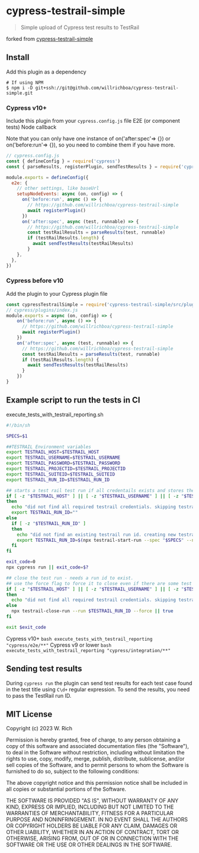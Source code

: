 # cypress-testrail-simple

> Simple upload of Cypress test results to TestRail

forked from [cypress-testrail-simple](https://github.com/bahmutov/cypress-testrail-simple)

## Install

Add this plugin as a dependency

```
# If using NPM
$ npm i -D git+ssh://git@github.com/willrichboa/cypress-testrail-simple.git
```

### Cypress v10+

Include this plugin from your `cypress.config.js` file E2E (or component tests) Node callback

Note that you can only have one instance of on('after:spec'=> {}) or on('before:run'=> {}), so you need to combine them if you have more.

```js
// cypress.config.js
const { defineConfig } = require('cypress')
const { parseResults, registerPlugin, sendTestResults } = require('cypress-testrail-simple/src/plugin')

module.exports = defineConfig({
  e2e: {
    // other settings, like baseUrl
    setupNodeEvents: async (on, config) => {
      on('before:run', async () => {
        // https://github.com/willrichboa/cypress-testrail-simple
        await registerPlugin()
      })
      on('after:spec', async (test, runnable) => {
        // https://github.com/willrichboa/cypress-testrail-simple
        const testRailResults = parseResults(test, runnable)
        if (testRailResults.length) {
          await sendTestResults(testRailResults)
        }
    },
  },
})
```

### Cypress before v10

Add the plugin to your Cypress plugin file

```js
const cypressTestrailSimple = require('cypress-testrail-simple/src/plugin')
// cypress/plugins/index.js
module.exports = async (on, config) => {
    on('before:run', async () => {
      // https://github.com/willrichboa/cypress-testrail-simple
      await registerPlugin()
    })
    on('after:spec', async (test, runnable) => {
      // https://github.com/willrichboa/cypress-testrail-simple
      const testRailResults = parseResults(test, runnable)
      if (testRailResults.length) {
        await sendTestResults(testRailResults)
      }
    })
}
```

## Example script to run the tests in CI

execute_tests_with_testrail_reporting.sh
```sh
#!/bin/sh

SPECS=$1

##TESTRAIL Environment variables
export TESTRAIL_HOST=$TESTRAIL_HOST
export TESTRAIL_USERNAME=$TESTRAIL_USERNAME
export TESTRAIL_PASSWORD=$TESTRAIL_PASSWORD
export TESTRAIL_PROJECTID=$TESTRAIL_PROJECTID
export TESTRAIL_SUITEID=$TESTRAIL_SUITEID
export TESTRAIL_RUN_ID=$TESTRAIL_RUN_ID

## starts a test rail test run if all credentails exists and stores the run id in the env var
if [ -z "$TESTRAIL_HOST" ] || [ -z "$TESTRAIL_USERNAME" ] || [ -z "$TESTRAIL_PASSWORD" ] || [ -z "$TESTRAIL_PROJECTID" ] || [ -z "$TESTRAIL_SUITEID" ]
then
  echo "did not find all required testrail credentials. skipping testrail reporting."
  export TESTRAIL_RUN_ID=""
else
  if [ -z "$TESTRAIL_RUN_ID" ]
  then
    echo "did not find an existing testrail run id. creating new testrail test run"
    export TESTRAIL_RUN_ID=$(npx testrail-start-run --spec "$SPECS" --name "Automated Test Run" --description "specs $SPECS")
  fi
fi

exit_code=0
npx cypress run || exit_code=$?

## close the test run - needs a run id to exist. 
## use the force flag to force it to close even if there are some test cases that were not executed.
if [ -z "$TESTRAIL_HOST" ] || [ -z "$TESTRAIL_USERNAME" ] || [ -z "$TESTRAIL_PASSWORD" ] || [ -z "$TESTRAIL_PROJECTID" ] || [ -z "$TESTRAIL_SUITEID" ]
then
  echo "did not find all required testrail credentials. skipping testrail reporting."
else
  npx testrail-close-run --run $TESTRAIL_RUN_ID --force || true
fi

exit $exit_code

```


Cypress v10+
`bash execute_tests_with_testrail_reporting "cypress/e2e/**"`
Cypress v9 or lower
`bash execute_tests_with_testrail_reporting "cypress/integration/**"`


## Sending test results

During `cypress run` the plugin can send test results for each test case found in the test title using `C\d+` regular expression. To send the results, you need to pass the TestRail run ID. 



## MIT License

Copyright (c) 2023 W. Rich

Permission is hereby granted, free of charge, to any person
obtaining a copy of this software and associated documentation
files (the "Software"), to deal in the Software without
restriction, including without limitation the rights to use,
copy, modify, merge, publish, distribute, sublicense, and/or sell
copies of the Software, and to permit persons to whom the
Software is furnished to do so, subject to the following
conditions:

The above copyright notice and this permission notice shall be
included in all copies or substantial portions of the Software.

THE SOFTWARE IS PROVIDED "AS IS", WITHOUT WARRANTY OF ANY KIND,
EXPRESS OR IMPLIED, INCLUDING BUT NOT LIMITED TO THE WARRANTIES
OF MERCHANTABILITY, FITNESS FOR A PARTICULAR PURPOSE AND
NONINFRINGEMENT. IN NO EVENT SHALL THE AUTHORS OR COPYRIGHT
HOLDERS BE LIABLE FOR ANY CLAIM, DAMAGES OR OTHER LIABILITY,
WHETHER IN AN ACTION OF CONTRACT, TORT OR OTHERWISE, ARISING
FROM, OUT OF OR IN CONNECTION WITH THE SOFTWARE OR THE USE OR
OTHER DEALINGS IN THE SOFTWARE.
